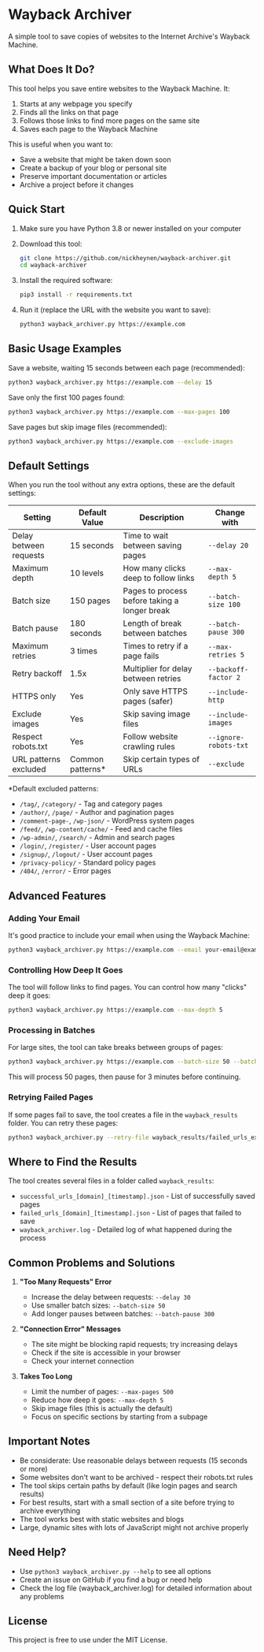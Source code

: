 # Wayback Archiver

A simple tool to save copies of websites to the Internet Archive's Wayback Machine.

## What Does It Do?

This tool helps you save entire websites to the Wayback Machine. It:

1. Starts at any webpage you specify
2. Finds all the links on that page
3. Follows those links to find more pages on the same site
4. Saves each page to the Wayback Machine

This is useful when you want to:

* Save a website that might be taken down soon
* Create a backup of your blog or personal site
* Preserve important documentation or articles
* Archive a project before it changes

## Quick Start

1. Make sure you have Python 3.8 or newer installed on your computer
2. Download this tool:

   ```bash
   git clone https://github.com/nickheynen/wayback-archiver.git
   cd wayback-archiver
   ```
3. Install the required software:

   ```bash
   pip3 install -r requirements.txt
   ```
4. Run it (replace the URL with the website you want to save):

   ```bash
   python3 wayback_archiver.py https://example.com
   ```

## Basic Usage Examples

Save a website, waiting 15 seconds between each page (recommended):

```bash
python3 wayback_archiver.py https://example.com --delay 15
```

Save only the first 100 pages found:

```bash
python3 wayback_archiver.py https://example.com --max-pages 100
```

Save pages but skip image files (recommended):

```bash
python3 wayback_archiver.py https://example.com --exclude-images
```

## Default Settings

When you run the tool without any extra options, these are the default settings:

| Setting | Default Value | Description | Change with |
|----|----|----|----|
| Delay between requests | 15 seconds | Time to wait between saving pages | `--delay 20` |
| Maximum depth | 10 levels | How many clicks deep to follow links | `--max-depth 5` |
| Batch size | 150 pages | Pages to process before taking a longer break | `--batch-size 100` |
| Batch pause | 180 seconds | Length of break between batches | `--batch-pause 300` |
| Maximum retries | 3 times | Times to retry if a page fails | `--max-retries 5` |
| Retry backoff | 1.5x | Multiplier for delay between retries | `--backoff-factor 2` |
| HTTPS only | Yes | Only save HTTPS pages (safer) | `--include-http` |
| Exclude images | Yes | Skip saving image files | `--include-images` |
| Respect robots.txt | Yes | Follow website crawling rules | `--ignore-robots-txt` |
| URL patterns excluded | Common patterns\* | Skip certain types of URLs | `--exclude` |

\*Default excluded patterns:

* `/tag/`, `/category/` - Tag and category pages
* `/author/`, `/page/` - Author and pagination pages
* `/comment-page-`, `/wp-json/` - WordPress system pages
* `/feed/`, `/wp-content/cache/` - Feed and cache files
* `/wp-admin/`, `/search/` - Admin and search pages
* `/login/`, `/register/` - User account pages
* `/signup/`, `/logout/` - User account pages
* `/privacy-policy/` - Standard policy pages
* `/404/`, `/error/` - Error pages

## Advanced Features

### Adding Your Email
It's good practice to include your email when using the Wayback Machine:
```bash
python3 wayback_archiver.py https://example.com --email your-email@example.com
```

### Controlling How Deep It Goes
The tool will follow links to find pages. You can control how many "clicks" deep it goes:
```bash
python3 wayback_archiver.py https://example.com --max-depth 5
```

### Processing in Batches
For large sites, the tool can take breaks between groups of pages:
```bash
python3 wayback_archiver.py https://example.com --batch-size 50 --batch-pause 180
```
This will process 50 pages, then pause for 3 minutes before continuing.

### Retrying Failed Pages
If some pages fail to save, the tool creates a file in the `wayback_results` folder. You can retry these pages:
```bash
python3 wayback_archiver.py --retry-file wayback_results/failed_urls_example.com_20240220_123456.json
```

## Where to Find the Results

The tool creates several files in a folder called `wayback_results`:
- `successful_urls_[domain]_[timestamp].json` - List of successfully saved pages
- `failed_urls_[domain]_[timestamp].json` - List of pages that failed to save
- `wayback_archiver.log` - Detailed log of what happened during the process

## Common Problems and Solutions

1. **"Too Many Requests" Error**
   - Increase the delay between requests: `--delay 30`
   - Use smaller batch sizes: `--batch-size 50`
   - Add longer pauses between batches: `--batch-pause 300`

2. **"Connection Error" Messages**
   - The site might be blocking rapid requests; try increasing delays
   - Check if the site is accessible in your browser
   - Check your internet connection

3. **Takes Too Long**
   - Limit the number of pages: `--max-pages 500`
   - Reduce how deep it goes: `--max-depth 5`
   - Skip image files (this is actually the default)
   - Focus on specific sections by starting from a subpage

## Important Notes

- Be considerate: Use reasonable delays between requests (15 seconds or more)
- Some websites don't want to be archived - respect their robots.txt rules
- The tool skips certain paths by default (like login pages and search results)
- For best results, start with a small section of a site before trying to archive everything
- The tool works best with static websites and blogs
- Large, dynamic sites with lots of JavaScript might not archive properly

## Need Help?

- Use `python3 wayback_archiver.py --help` to see all options
- Create an issue on GitHub if you find a bug or need help
- Check the log file (wayback_archiver.log) for detailed information about any problems

## License

This project is free to use under the MIT License.


